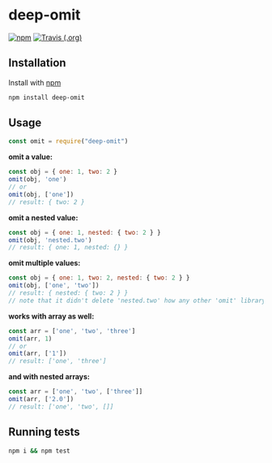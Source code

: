 # deep-omit

[![npm](https://img.shields.io/npm/v/deep-omit.svg)](https://www.npmjs.com/package/deep-omit)
[![Travis (.org)](https://img.shields.io/travis/risenforces/deep-omit.svg)](https://travis-ci.org/risenforces/deep-omit)

## Installation

Install with [npm](https://www.npmjs.com)

```sh
npm install deep-omit
```

## Usage

```js
const omit = require("deep-omit")
```

**omit a value:**

```js
const obj = { one: 1, two: 2 }
omit(obj, 'one')
// or
omit(obj, ['one'])
// result: { two: 2 }
```

**omit a nested value:**

```js
const obj = { one: 1, nested: { two: 2 } }
omit(obj, 'nested.two')
// result: { one: 1, nested: {} }
```

**omit multiple values:**

```js
const obj = { one: 1, two: 2, nested: { two: 2 } }
omit(obj, ['one', 'two'])
// result: { nested: { two: 2 } }
// note that it didn't delete 'nested.two' how any other 'omit' library doing
```

**works with array as well:**

```js
const arr = ['one', 'two', 'three']
omit(arr, 1)
// or
omit(arr, ['1'])
// result: ['one', 'three']
```

**and with nested arrays:**

```js
const arr = ['one', 'two', ['three']]
omit(arr, ['2.0'])
// result: ['one', 'two', []]
```

## Running tests

```sh
npm i && npm test
```